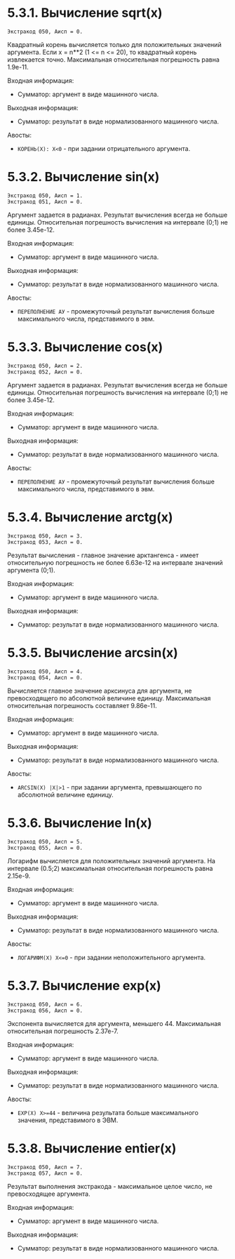 # 5.3.1. Вычисление sqrt(x)

    Экстракод 050, Аисп = 0.

Квадратный корень вычисляется только для положительных
значений аргумента. Если x = n**2 (1 <= n <= 20), то
квадратный корень извлекается точно.
Максимальная относительная погрешность равна 1.9е-11.

Входная информация:

 * Сумматор: аргумент в виде машинного числа.

Выходная информация:

 * Сумматор: результат в виде нормализованного машинного числа.

Авосты:

 * `КОРЕНЬ(X): X<0` - при задании отрицательного аргумента.

# 5.3.2. Вычисление sin(x)

    Экстракод 050, Аисп = 1.
    Экстракод 051, Аисп = 0.

Аргумент задается в радианах.
Результат вычисления всегда не больше единицы.
Относительная погрешность вычисления на интервале (0;1) не более 3.45е-12.

Входная информация:

 * Сумматор: аргумент в виде машинного числа.

Выходная информация:

 * Сумматор: результат в виде нормализованного машинного числа.

Авосты:

 * `ПЕРЕПОЛНЕНИЕ АУ` - промежуточный результат вычисления больше максимального числа, представимого в эвм.

# 5.3.3. Вычисление cos(x)

    Экстракод 050, Аисп = 2.
    Экстракод 052, Аисп = 0.

Аргумент задается в радианах.
Результат вычисления всегда не больше единицы.
Относительная погрешность вычисления на интервале (0;1) не более 3.45е-12.

Входная информация:

 * Сумматор: аргумент в виде машинного числа.

Выходная информация:

 * Сумматор: результат в виде нормализованного машинного числа.

Авосты:

 * `ПЕРЕПОЛНЕНИЕ АУ` - промежуточный результат вычисления больше максимального числа, представимого в эвм.

# 5.3.4. Вычисление arctg(x)

    Экстракод 050, Аисп = 3.
    Экстракод 053, Аисп = 0.

Результат вычисления - главное значение арктангенса - имеет
относительную погрешность не более 6.63е-12 на интервале значений аргумента (0;1).

Входная информация:

 * Сумматор: аргумент в виде машинного числа.

Выходная информация:

 * Сумматор: результат в виде нормализованного машинного числа.

# 5.3.5. Вычисление arcsin(x)

    Экстракод 050, Аисп = 4.
    Экстракод 054, Аисп = 0.

Вычисляется главное значение арксинуса для аргумента,
не превосходящего по абсолютной величине единицу.
Максимальная относительная погрешность составляет 9.86е-11.

Входная информация:

 * Сумматор: аргумент в виде машинного числа.

Выходная информация:

 * Сумматор: результат в виде нормализованного машинного числа.

Авосты:

 * `АRСSIN(Х) |Х|>1` - при задании аргумента, превышающего по абсолютной величине единицу.

# 5.3.6. Вычисление ln(x)

    Экстракод 050, Аисп = 5.
    Экстракод 055, Аисп = 0.

Логарифм вычисляется для положительных значений аргумента.
На интервале (0.5;2) максимальная относительная погрешность равна 2.15е-9.

Входная информация:

 * Сумматор: аргумент в виде машинного числа.

Выходная информация:

 * Сумматор: результат в виде нормализованного машинного числа.

Авосты:

 * `ЛОГАРИФМ(Х) Х<=0` - при задании неположительного аргумента.

# 5.3.7. Вычисление exp(x)

    Экстракод 050, Аисп = 6.
    Экстракод 056, Аисп = 0.

Экспонента вычисляется для аргумента, меньшего 44.
Максимальная относительная погрешность 2.37е-7.

Входная информация:

 * Сумматор: аргумент в виде машинного числа.

Выходная информация:

 * Сумматор: результат в виде нормализованного машинного числа.

Авосты:

 * `ЕХР(Х) Х>=44` - величина результата больше максимального значения, представимого в ЭВМ.

# 5.3.8. Вычисление entier(x)

    Экстракод 050, Аисп = 7.
    Экстракод 057, Аисп = 0.

Результат выполнения экстракода - максимальное целое число, не превосходящее аргумента.

Входная информация:

 * Сумматор: аргумент в виде машинного числа.

Выходная информация:

 * Сумматор: результат в виде нормализованного машинного числа.
